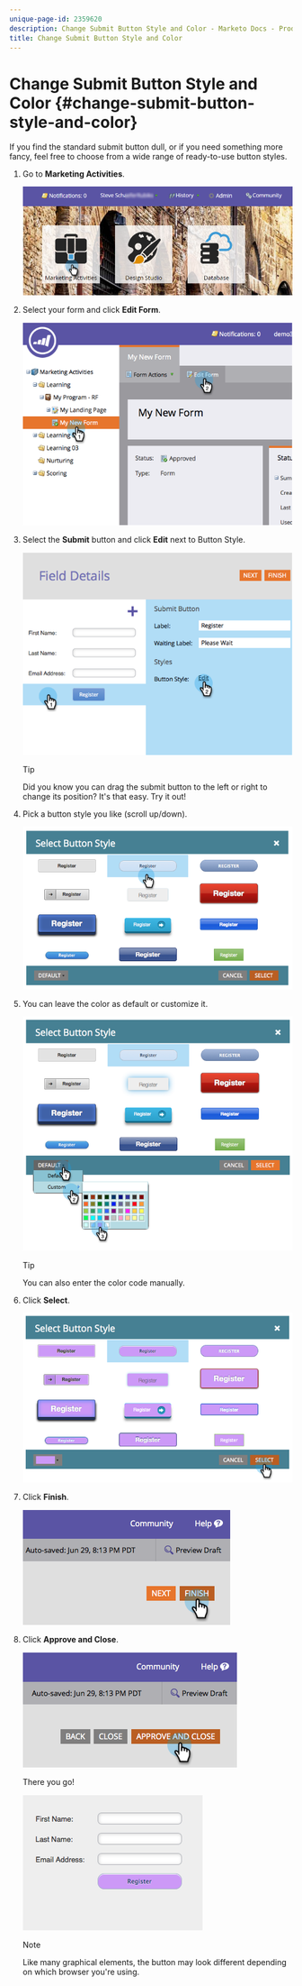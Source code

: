 ```yaml
---
unique-page-id: 2359620
description: Change Submit Button Style and Color - Marketo Docs - Product Documentation
title: Change Submit Button Style and Color
---
```


# Change Submit Button Style and Color {#change-submit-button-style-and-color}

If you find the standard submit button dull, or if you need something more fancy, feel free to choose from a wide range of ready-to-use button styles.

1. Go to **Marketing Activities**.

   ![](assets/login-marketing-activities-3.png)

1. Select your form and click **Edit Form**.

   ![](assets/image2014-9-15-16-3a54-3a36.png)

1. Select the **Submit** button and click **Edit** next to Button Style.

   ![](assets/image2014-9-15-16-3a54-3a56.png)

   >[!TIP]
   >
   >Did you know you can drag the submit button to the left or right to change its position? It's that easy. Try it out!

1. Pick a button style you like (scroll up/down).

   ![](assets/image2014-9-15-16-3a55-3a30.png)

1. You can leave the color as default or customize it.

   ![](assets/image2014-9-15-16-3a56-3a0.png)

   >[!TIP]
   >
   >You can also enter the color code manually.

1. Click **Select**.

   ![](assets/image2014-9-15-16-3a56-3a37.png)

1. Click **Finish**.

   ![](assets/image2014-9-15-16-3a56-3a52.png)

1. Click **Approve and Close**.

   ![](assets/image2014-9-15-16-3a57-3a10.png)

   There you go!

   ![](assets/image2014-9-15-16-3a57-3a17.png)

   >[!NOTE]
   >
   >Like many graphical elements, the button may look different depending on which browser you're using.
